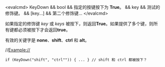 \<evalcmd\> KeyDown && bool && 指定的按键按下为 **True**。 && key && 测试的修饰键。 && \[key...\] && 第二个修饰键... \</evalcmd\>

如果指定的修饰键 *key* 或 *keys* 被按下，则返回**True**。如果提供了多个键，则所有键都必须被按下才会返回**true**。

有效的关键字是 **none**、**shift**、**ctrl** 和 **alt**。

//<Example://>

    if (KeyDown("shift", "ctrl"")) { ... } // shift 和 ctrl 都被按下？